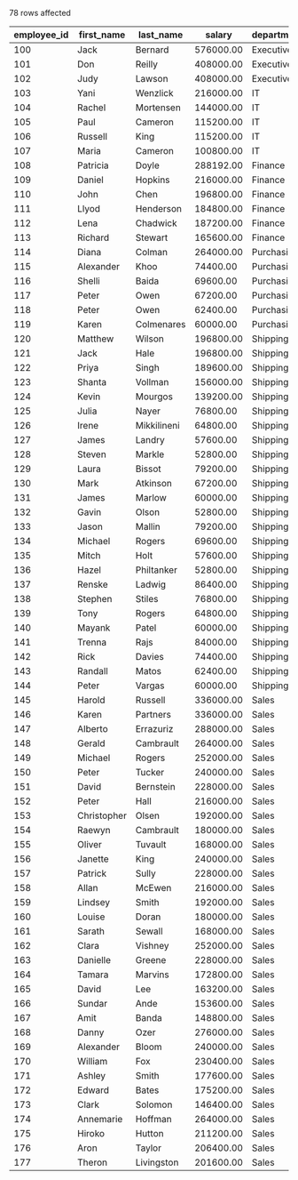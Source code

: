 78 rows affected

| employee_id | first_name | last_name | salary | department_name |
| --- | --- | --- | --- | --- |
| 100 | Jack | Bernard | 576000.00 | Executive |
| 101 | Don | Reilly | 408000.00 | Executive |
| 102 | Judy | Lawson | 408000.00 | Executive |
| 103 | Yani | Wenzlick | 216000.00 | IT  |
| 104 | Rachel | Mortensen | 144000.00 | IT  |
| 105 | Paul | Cameron | 115200.00 | IT  |
| 106 | Russell | King | 115200.00 | IT  |
| 107 | Maria | Cameron | 100800.00 | IT  |
| 108 | Patricia | Doyle | 288192.00 | Finance |
| 109 | Daniel | Hopkins | 216000.00 | Finance |
| 110 | John | Chen | 196800.00 | Finance |
| 111 | Llyod | Henderson | 184800.00 | Finance |
| 112 | Lena | Chadwick | 187200.00 | Finance |
| 113 | Richard | Stewart | 165600.00 | Finance |
| 114 | Diana | Colman | 264000.00 | Purchasing |
| 115 | Alexander | Khoo | 74400.00 | Purchasing |
| 116 | Shelli | Baida | 69600.00 | Purchasing |
| 117 | Peter | Owen | 67200.00 | Purchasing |
| 118 | Peter | Owen | 62400.00 | Purchasing |
| 119 | Karen | Colmenares | 60000.00 | Purchasing |
| 120 | Matthew | Wilson | 196800.00 | Shipping |
| 121 | Jack | Hale | 196800.00 | Shipping |
| 122 | Priya | Singh | 189600.00 | Shipping |
| 123 | Shanta | Vollman | 156000.00 | Shipping |
| 124 | Kevin | Mourgos | 139200.00 | Shipping |
| 125 | Julia | Nayer | 76800.00 | Shipping |
| 126 | Irene | Mikkilineni | 64800.00 | Shipping |
| 127 | James | Landry | 57600.00 | Shipping |
| 128 | Steven | Markle | 52800.00 | Shipping |
| 129 | Laura | Bissot | 79200.00 | Shipping |
| 130 | Mark | Atkinson | 67200.00 | Shipping |
| 131 | James | Marlow | 60000.00 | Shipping |
| 132 | Gavin | Olson | 52800.00 | Shipping |
| 133 | Jason | Mallin | 79200.00 | Shipping |
| 134 | Michael | Rogers | 69600.00 | Shipping |
| 135 | Mitch | Holt | 57600.00 | Shipping |
| 136 | Hazel | Philtanker | 52800.00 | Shipping |
| 137 | Renske | Ladwig | 86400.00 | Shipping |
| 138 | Stephen | Stiles | 76800.00 | Shipping |
| 139 | Tony | Rogers | 64800.00 | Shipping |
| 140 | Mayank | Patel | 60000.00 | Shipping |
| 141 | Trenna | Rajs | 84000.00 | Shipping |
| 142 | Rick | Davies | 74400.00 | Shipping |
| 143 | Randall | Matos | 62400.00 | Shipping |
| 144 | Peter | Vargas | 60000.00 | Shipping |
| 145 | Harold | Russell | 336000.00 | Sales |
| 146 | Karen | Partners | 336000.00 | Sales |
| 147 | Alberto | Errazuriz | 288000.00 | Sales |
| 148 | Gerald | Cambrault | 264000.00 | Sales |
| 149 | Michael | Rogers | 252000.00 | Sales |
| 150 | Peter | Tucker | 240000.00 | Sales |
| 151 | David | Bernstein | 228000.00 | Sales |
| 152 | Peter | Hall | 216000.00 | Sales |
| 153 | Christopher | Olsen | 192000.00 | Sales |
| 154 | Raewyn | Cambrault | 180000.00 | Sales |
| 155 | Oliver | Tuvault | 168000.00 | Sales |
| 156 | Janette | King | 240000.00 | Sales |
| 157 | Patrick | Sully | 228000.00 | Sales |
| 158 | Allan | McEwen | 216000.00 | Sales |
| 159 | Lindsey | Smith | 192000.00 | Sales |
| 160 | Louise | Doran | 180000.00 | Sales |
| 161 | Sarath | Sewall | 168000.00 | Sales |
| 162 | Clara | Vishney | 252000.00 | Sales |
| 163 | Danielle | Greene | 228000.00 | Sales |
| 164 | Tamara | Marvins | 172800.00 | Sales |
| 165 | David | Lee | 163200.00 | Sales |
| 166 | Sundar | Ande | 153600.00 | Sales |
| 167 | Amit | Banda | 148800.00 | Sales |
| 168 | Danny | Ozer | 276000.00 | Sales |
| 169 | Alexander | Bloom | 240000.00 | Sales |
| 170 | William | Fox | 230400.00 | Sales |
| 171 | Ashley | Smith | 177600.00 | Sales |
| 172 | Edward | Bates | 175200.00 | Sales |
| 173 | Clark | Solomon | 146400.00 | Sales |
| 174 | Annemarie | Hoffman | 264000.00 | Sales |
| 175 | Hiroko | Hutton | 211200.00 | Sales |
| 176 | Aron | Taylor | 206400.00 | Sales |
| 177 | Theron | Livingston | 201600.00 | Sales |
